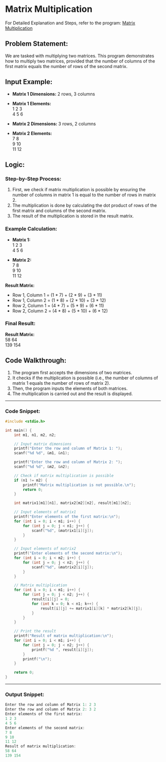 # Matrix Multiplication

For Detailed Explanation and Steps, refer to the program: [Matrix Multiplication](./matrixMultiplication.c)

## Problem Statement:
We are tasked with multiplying two matrices. This program demonstrates how to multiply two matrices, provided that the number of columns of the first matrix equals the number of rows of the second matrix.

## Input Example:
- **Matrix 1 Dimensions:** 2 rows, 3 columns
- **Matrix 1 Elements:**  
  1 2 3  
  4 5 6  

- **Matrix 2 Dimensions:** 3 rows, 2 columns  
- **Matrix 2 Elements:**  
  7 8  
  9 10  
  11 12  

## Logic:

### Step-by-Step Process:
1. First, we check if matrix multiplication is possible by ensuring the number of columns in matrix 1 is equal to the number of rows in matrix 2.
2. The multiplication is done by calculating the dot product of rows of the first matrix and columns of the second matrix.
3. The result of the multiplication is stored in the result matrix.

### Example Calculation:

- **Matrix 1:**  
  1 2 3  
  4 5 6  

- **Matrix 2:**  
  7 8  
  9 10  
  11 12  

**Result Matrix:**

- Row 1, Column 1 = (1 * 7) + (2 * 9) + (3 * 11)  
- Row 1, Column 2 = (1 * 8) + (2 * 10) + (3 * 12)  
- Row 2, Column 1 = (4 * 7) + (5 * 9) + (6 * 11)  
- Row 2, Column 2 = (4 * 8) + (5 * 10) + (6 * 12)  

### Final Result:
**Result Matrix:**  
58 64  
139 154  

## Code Walkthrough:

1. The program first accepts the dimensions of two matrices.
2. It checks if the multiplication is possible (i.e., the number of columns of matrix 1 equals the number of rows of matrix 2).
3. Then, the program inputs the elements of both matrices.
4. The multiplication is carried out and the result is displayed.

---

### Code Snippet:

```c
#include <stdio.h>

int main() {
    int m1, n1, m2, n2;

    // Input matrix dimensions
    printf("Enter the row and column of Matrix 1: ");
    scanf("%d %d", &m1, &n1);

    printf("Enter the row and column of Matrix 2: ");
    scanf("%d %d", &m2, &n2);

    // Check if matrix multiplication is possible
    if (n1 != m2) {
        printf("Matrix multiplication is not possible.\n");
        return 0;
    }

    int matrix1[m1][n1], matrix2[m2][n2], result[m1][n2];

    // Input elements of matrix1
    printf("Enter elements of the first matrix:\n");
    for (int i = 0; i < m1; i++) {
        for (int j = 0; j < n1; j++) {
            scanf("%d", &matrix1[i][j]);
        }
    }

    // Input elements of matrix2
    printf("Enter elements of the second matrix:\n");
    for (int i = 0; i < m2; i++) {
        for (int j = 0; j < n2; j++) {
            scanf("%d", &matrix2[i][j]);
        }
    }

    // Matrix multiplication
    for (int i = 0; i < m1; i++) {
        for (int j = 0; j < n2; j++) {
            result[i][j] = 0;
            for (int k = 0; k < n1; k++) {
                result[i][j] += matrix1[i][k] * matrix2[k][j];
            }
        }
    }

    // Print the result
    printf("Result of matrix multiplication:\n");
    for (int i = 0; i < m1; i++) {
        for (int j = 0; j < n2; j++) {
            printf("%d ", result[i][j]);
        }
        printf("\n");
    }

    return 0;
}
```

---

### Output Snippet:

```c
Enter the row and column of Matrix 1: 2 3
Enter the row and column of Matrix 2: 3 2
Enter elements of the first matrix:
1 2 3
4 5 6
Enter elements of the second matrix:
7 8
9 10
11 12
Result of matrix multiplication:
58 64
139 154
```
